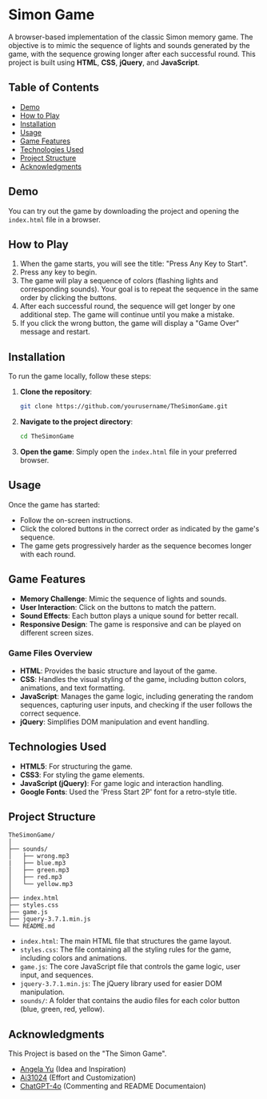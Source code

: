 # Simon Game

A browser-based implementation of the classic Simon memory game. The objective is to mimic the sequence of lights and sounds generated by the game, with the sequence growing longer after each successful round. This project is built using **HTML**, **CSS**, **jQuery**, and **JavaScript**.

## Table of Contents

- [Demo](#demo)
- [How to Play](#how-to-play)
- [Installation](#installation)
- [Usage](#usage)
- [Game Features](#game-features)
- [Technologies Used](#technologies-used)
- [Project Structure](#project-structure)
- [Acknowledgments](#acknowledgments)

## Demo

You can try out the game by downloading the project and opening the `index.html` file in a browser.

## How to Play

1. When the game starts, you will see the title: "Press Any Key to Start".
2. Press any key to begin.
3. The game will play a sequence of colors (flashing lights and corresponding sounds). Your goal is to repeat the sequence in the same order by clicking the buttons.
4. After each successful round, the sequence will get longer by one additional step. The game will continue until you make a mistake.
5. If you click the wrong button, the game will display a "Game Over" message and restart.

## Installation

To run the game locally, follow these steps:

1. **Clone the repository**:
   ```bash
   git clone https://github.com/yourusername/TheSimonGame.git
   ```

2. **Navigate to the project directory**:
   ```bash
   cd TheSimonGame
   ```

3. **Open the game**:
   Simply open the `index.html` file in your preferred browser.

## Usage

Once the game has started:
- Follow the on-screen instructions.
- Click the colored buttons in the correct order as indicated by the game's sequence.
- The game gets progressively harder as the sequence becomes longer with each round.

## Game Features

- **Memory Challenge**: Mimic the sequence of lights and sounds.
- **User Interaction**: Click on the buttons to match the pattern.
- **Sound Effects**: Each button plays a unique sound for better recall.
- **Responsive Design**: The game is responsive and can be played on different screen sizes.

### Game Files Overview

- **HTML**: Provides the basic structure and layout of the game.
- **CSS**: Handles the visual styling of the game, including button colors, animations, and text formatting.
- **JavaScript**: Manages the game logic, including generating the random sequences, capturing user inputs, and checking if the user follows the correct sequence.
- **jQuery**: Simplifies DOM manipulation and event handling.

## Technologies Used

- **HTML5**: For structuring the game.
- **CSS3**: For styling the game elements.
- **JavaScript (jQuery)**: For game logic and interaction handling.
- **Google Fonts**: Used the 'Press Start 2P' font for a retro-style title.

## Project Structure

```plaintext
TheSimonGame/
│
├── sounds/
│   ├── wrong.mp3
|   ├── blue.mp3
│   ├── green.mp3
│   ├── red.mp3
│   └── yellow.mp3
│
├── index.html
├── styles.css
├── game.js
├── jquery-3.7.1.min.js
└── README.md
```

- `index.html`: The main HTML file that structures the game layout.
- `styles.css`: The file containing all the styling rules for the game, including colors and animations.
- `game.js`: The core JavaScript file that controls the game logic, user input, and sequences.
- `jquery-3.7.1.min.js`: The jQuery library used for easier DOM manipulation.
- `sounds/`: A folder that contains the audio files for each color button (blue, green, red, yellow).

## Acknowledgments

This Project is based on the "The Simon Game".
- [Angela Yu](https://github.com/angelabauer) (Idea and Inspiration)
- [Ai31024](https://github.com/Ai31023) (Effort and Customization)
- [ChatGPT-4o](https://chatgpt.com) (Commenting and README Documentaion)
